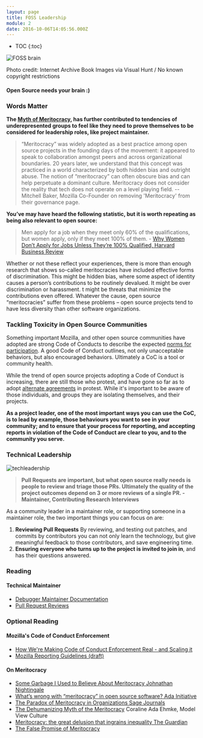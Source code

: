 ```yaml
---
layout: page
title: FOSS Leadership
module: 2
date: 2016-10-06T14:05:56.000Z
---
```


* TOC
{:toc}

![FOSS brain](https://cdn-images-1.medium.com/max/716/0*5gj2uG6AqBWn3P-4.jpg)

Photo credit: Internet Archive Book Images via Visual Hunt / No known copyright restrictions

#### Open Source needs your brain :)

### Words Matter

**The [Myth of Meritocracy](https://blog.mozilla.org/inclusion/2018/10/02/words-matter-moving-beyond-meritocracy/), has further contributed to tendencies of underepresented groups to feel like they need to prove themselves to be considered for leadership roles, like project maintainer.**

>“Meritocracy” was widely adopted as a best practice among open source projects in the founding days of the movement: it appeared to speak to collaboration amongst peers and across organizational boundaries. 20 years later,  we understand that this concept was practiced in a world characterized by both hidden bias and outright abuse. The notion of “meritocracy” can often obscure bias and can help perpetuate a dominant culture. Meritocracy does not consider the reality that tech does not operate on a level playing field.  -- Mitchell Baker, Mozilla Co-Founder on removing 'Meritocracy' from their governance page.


**You’ve may have heard the following statistic, but it is worth repeating as being also relevant to open source:**

> Men apply for a job when they meet only 60% of the qualifications, but women apply,  only if they meet 100% of them.  - [Why Women Don’t Apply for Jobs Unless They’re 100% Qualified, Harvard Business Review](https://hbr.org/2014/08/why-women-dont-apply-for-jobs-unless-theyre-100-qualified)


Whether or not these reflect your experiences, there is more than enough research that shows so-called meritocracies have included effective forms of discrimination. This might be hidden bias, where some aspect of identity causes a person’s contributions to be routinely devalued. It might be over discrimination or harassment. t might be threats that minimize the contributions even offered. Whatever the cause, open source “meritocracies” suffer from these problems – open source projects tend to have less diversity than other software organizations.

### Tackling Toxicity in Open Source Communities

Something important Mozilla, and other open source communities have adopted are strong Code of Conducts to describe the expected [norms for participation](https://www.mozilla.org/en-US/about/governance/policies/participation/). A good Code of Conduct outlines, not only unacceptable behaviors, but also encouraged behaviors.  Ultimately a CoC is a tool or community health.

While the trend of open source projects adopting a Code of Conduct is increasing, there are still those who protest, and have gone so far as to adopt [alternate agreements](https://github.com/domgetter/NCoC) in protest. While it's important to be aware of those individuals, and groups they are isolating themselves, and their projects.

**As a project leader, one of the most important ways you can use the CoC, is to lead by example, those behaviours you want to see in your community; and to ensure that your process for reporting, and accepting reports in violation of the Code of Conduct are clear to you, and to the community you serve.**


### Technical Leadership

![techleadership](https://cdn-images-1.medium.com/max/716/0*mlSgBeV75qWIgKGM.)


> **Pull Requests are important, but what open source really needs is people to review and triage those PRs.  Ultimately the quality of the project outcomes depend on 3 or more reviews of a single PR.   - Maintainer, Contributing Research Interviews**


As a community leader in a maintainer role, or supporting someone in a maintainer role, the two  important things you can focus on are:

1. **Reviewing Pull Requests** By reviewing, and testing out patches, and commits by contributors you can not only learn the technology, but give meaningful feedback to those contributors, and save engineering time.
2. **Ensuring everyone who turns up to the project is invited to join in**, and has their questions answered.

### Reading

#### Technical Maintainer
* [Debugger Maintainer Documentation](https://github.com/devtools-html/debugger.html/blob/826490b315548b7b51ba471f43725214af55b0eb/docs/maintainer.md)
* [Pull Request Reviews](https://help.github.com/articles/about-pull-request-reviews/)

### Optional Reading

#### Mozilla's Code of Conduct Enforcement
* [How We're Making Code of Conduct Enforcement Real - and Scaling it](https://medium.com/mozilla-open-innovation/how-were-making-code-of-conduct-enforcement-real-and-scaling-it-3e382cf94415)
* [Mozilla Reporting Guidelines (draft)](https://docs.google.com/document/d/1ho5Dh5jm0TDMQGb2P2UWlwOFI9PHCWuwkkTZDzCzINo/edit?ts=5b75a47a)


#### On Meritocracy

* [Some Garbage I Used to Believe About Meritocracy  Johnathan Nightingale](https://mfbt.ca/some-garbage-i-used-to-believe-about-equality-e7c771784f26)
* [What’s wrong with “meritocracy” in open source software? Ada Initiative](https://adainitiative.org/2014/01/24/guest-post-whats-wrong-with-meritocracy-in-open-source-software/)
* [The Paradox of Meritocracy in Organizations Sage Journals](http://journals.sagepub.com/doi/abs/10.2189/asqu.2010.55.4.543)
* [The Dehumanizing Myth of the Meritocracy](https://modelviewculture.com/pieces/the-dehumanizing-myth-of-the-meritocracy)  Coraline Ada Ehmke, Model View Culture
* [Meritocracy: the great delusion that ingrains inequality The Guardian](https://www.theguardian.com/commentisfree/2017/mar/20/meritocracy-inequality-theresa-may-donald-trump)
* [The False Promise of Meritocracy](https://www.theatlantic.com/business/archive/2015/12/meritocracy/418074/)
